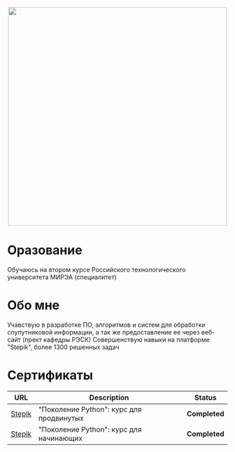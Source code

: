 <p align="center"> 
<img src="https://sun9-32.userapi.com/impg/28Nrx89i2aoYdTRL68Ylfm-7johIorgXkeqSMQ/rj5fgyV5mc4.jpg?size=1620x2160&quality=95&sign=0dcc5a5cacfa08313f3cee9caff8a418&type=album.jpeg" width="500">
</p>

# Оразование
Обучаюсь на втором курсе Российского технологического университета МИРЭА (специалитет)
# Обо мне
Учавствую в разработке ПО, алгоритмов и систем для обработки спупутниковой информации, а так же предоставление ее через веб-сайт (прект кафедры РЭСК)
Совершенствую навыки на платформе "Stepik", более 1300 решенных задач
# Сертификаты
|                                                                                                       URL                                                                                                       | Description    |    Status     |
|:---------------------------------------------------------------------------------------------------------------------------------------------------------------------------------------------------------------:|----------------|:-------------:|
|[Stepik](https://stepik.org/certificate/3f6cf4db8bd8d67338acf33d2f79ae82f9d7cfa5.pdf) | "Поколение Python": курс для продвинутых | **Completed** |
|[Stepik](https://stepik.org/certificate/eed8fb1b13c73fe4e0e8ff9f13e9e91fac8a2060.pdf)  | "Поколение Python": курс для начинающих | **Completed** |

